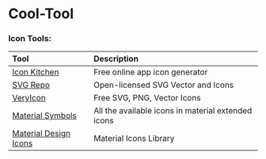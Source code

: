 # Cool-Tool
### Icon Tools:



| Tool                                    | Description                     |
| :-------------------------------------- | :------------------------------ |
| [Icon Kitchen](https://icon.kitchen/) | Free online app icon generator |
| [SVG Repo](https://www.svgrepo.com/) | Open-licensed SVG Vector and Icons |
| [VeryIcon](https://www.veryicon.com/) | Free SVG, PNG, Vector Icons |
| [Material Symbols](https://fonts.google.com/icons) | All the available icons in material extended icons |
| [Material Design Icons](https://pictogrammers.com/library/mdi/) | Material Icons Library |

